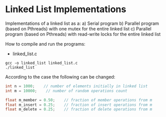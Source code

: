 # Linked List Implementations

Implementations of a linked list as a:
a) Serial program
b) Parallel program (based on Pthreads) with one mutex for the entire linked list
c) Parallel program (based on Pthreads) with read-write locks for the entire linked list

How to compile and run the programs:
* linked_list.c
```shell
gcc -o linked_list linked_list.c
./linked_list
```

According to the case the following can be changed:
```c
int n = 1000;    // number of elements initially in linked list
int m = 10000;    // number of random operations count

float m_member = 0.50;    // fraction of member operations from m
float m_insert = 0.25;    // fraction of insert operations from m
float m_delete = 0.25;    // fraction of delete operations from m
```

